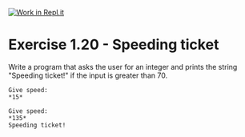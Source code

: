 [![Work in Repl.it](https://classroom.github.com/assets/work-in-replit-14baed9a392b3a25080506f3b7b6d57f295ec2978f6f33ec97e36a161684cbe9.svg)](https://classroom.github.com/online_ide?assignment_repo_id=3313288&assignment_repo_type=AssignmentRepo)
# Exercise 1.20 - Speeding ticket

Write a program that asks the user for an integer and prints the string "Speeding ticket!" if the input is greater than 70.

```plaintext
Give speed:
*15*
```

```plaintext
Give speed:
*135*
Speeding ticket!
```
